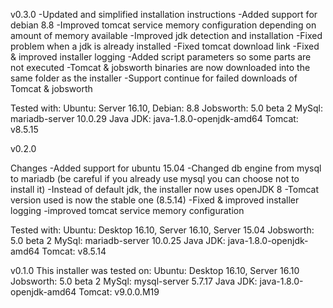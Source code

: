 v0.3.0
-Updated and simplified installation instructions
-Added support for debian 8.8
-Improved tomcat service memory configuration depending on amount of memory available
-Improved jdk detection and installation
-Fixed problem when a jdk is already installed
-Fixed tomcat download link
-Fixed & improved installer logging
-Added script parameters so some parts are not executed
-Tomcat & jobsworth binaries are now downloaded into the same folder as the installer
-Support continue for failed downloads of Tomcat & jobsworth


Tested with:
Ubuntu: Server 16.10, Debian: 8.8
Jobsworth: 5.0 beta 2
MySql: mariadb-server 10.0.29
Java JDK: java-1.8.0-openjdk-amd64
Tomcat: v8.5.15


v0.2.0

Changes
-Added support for ubuntu 15.04
-Changed db engine from mysql to mariadb (be careful if you already use mysql you can choose not to install it)
-Instead of default jdk, the installer now uses openJDK 8
-Tomcat version used is now the stable one (8.5.14)
-Fixed & improved installer logging
-improved tomcat service memory configuration

Tested with:
Ubuntu: Desktop 16.10, Server 16.10, Server 15.04
Jobsworth: 5.0 beta 2
MySql: mariadb-server 10.0.25
Java JDK: java-1.8.0-openjdk-amd64
Tomcat: v8.5.14



v0.1.0
This installer was tested on:
Ubuntu: Desktop 16.10, Server 16.10
Jobsworth: 5.0 beta 2
MySql: mysql-server 5.7.17
Java JDK: java-1.8.0-openjdk-amd64
Tomcat: v9.0.0.M19
